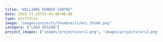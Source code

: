 ```yaml
---
title: "WILLIAMS RENDER CENTRE"
date: 2022-11-23T15:44:46+06:00
type: portfolio
image: "images/projects/thumbnails/wrc_thumb.png"
category: ["LOGO DESIGN"]
project_images: ["images/projects/wrc1.png", "images/projects/wrc2.png","images/projects/wrc3.png","images/projects/wrc4.png"]
---
```

